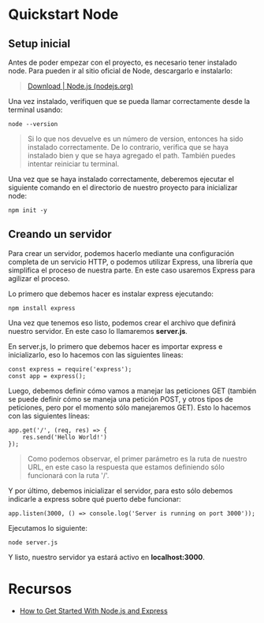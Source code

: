 # Quickstart Node

## Setup inicial

Antes de poder empezar con el proyecto, es necesario tener instalado node. Para pueden ir al sitio oficial de Node, descargarlo e instalarlo:

> [Download | Node.js (nodejs.org)](https://nodejs.org/en/download/)

Una vez instalado, verifiquen que se pueda llamar correctamente desde la terminal usando:

```
node --version
```

> Si lo que nos devuelve es un número de version, entonces ha sido instalado correctamente. De lo contrario, verifica que se haya instalado bien y que se haya agregado el path. También puedes intentar reiniciar tu terminal.

Una vez que se haya instalado correctamente, deberemos ejecutar el siguiente comando en el directorio de nuestro proyecto para inicializar node:

```
npm init -y
```

## Creando un servidor

Para crear un servidor, podemos hacerlo mediante una configuración completa de un servicio HTTP, o podemos utilizar Express, una librería que simplifica el proceso de nuestra parte. En este caso usaremos Express para agilizar el proceso.

Lo primero que debemos hacer es instalar express ejecutando:

```
npm install express
```

Una vez que tenemos eso listo, podemos crear el archivo que definirá nuestro servidor. En este caso lo llamaremos **server.js**.

En server.js, lo primero que debemos hacer es importar express e inicializarlo, eso lo hacemos con las siguientes líneas:

```
const express = require('express');
const app = express();
```

Luego, debemos definir cómo vamos a manejar las peticiones GET (también se puede definir cómo se maneja una petición POST, y otros tipos de peticiones, pero por el momento sólo manejaremos GET). Esto lo hacemos con las siguientes líneas:

```
app.get('/', (req, res) => {
    res.send('Hello World!')
});
```

> Como podemos observar, el primer parámetro es la ruta de nuestro URL, en este caso la respuesta que estamos definiendo sólo funcionará con la ruta '/'.

Y por último, debemos inicializar el servidor, para esto sólo debemos indicarle a express sobre qué puerto debe funcionar:

```
app.listen(3000, () => console.log('Server is running on port 3000'));
```

Ejecutamos lo siguiente:
```
node server.js
```

Y listo, nuestro servidor ya estará activo en **localhost:3000**.



# Recursos

- [How to Get Started With Node.js and Express](https://www.digitalocean.com/community/tutorials/nodejs-express-basics)
